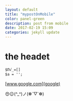 ```yaml
---
layout: default
title: "mypostOnMobile"
color: panel-green
description: post from mobile
date: 2017-02-19 15:09
categories: jekyll update
---
```


# the headet

```html
$Π√_=[]
$a = '';

```

[www.google.com](google) 

😍😉(^_^)ノ(❁´▽`❁)
